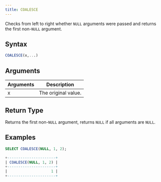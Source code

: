 ```yaml
---
title: COALESCE
---
```


Checks from left to right whether `NULL` arguments were passed and returns the first non-`NULL` argument.


## Syntax

```sql
COALESCE(x,...)
```

## Arguments

| Arguments | Description         |
| --------- | ------------------- |
| x         | The original value. |


## Return Type

Returns the first non-`NULL` argument, returns `NULL` if all arguments are `NULL`.
## Examples

```sql
SELECT COALESCE(NULL, 1, 2);

+----------------------+
| COALESCE(NULL, 1, 2) |
+----------------------+
|                    1 |
+----------------------+
```
 



 